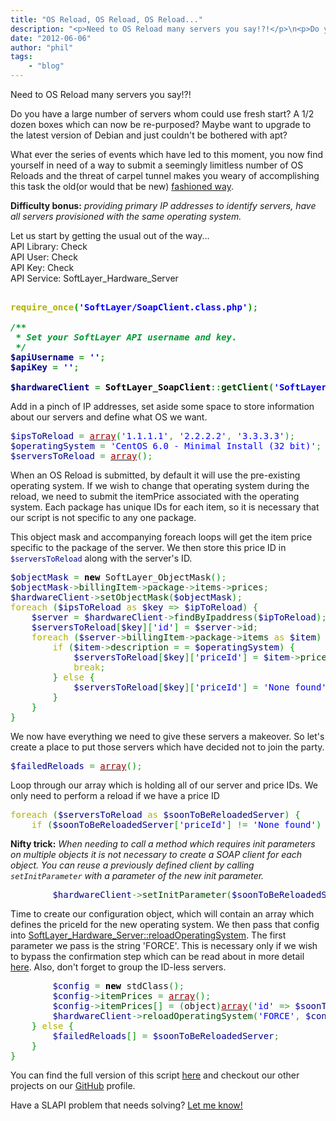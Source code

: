 ```yaml
---
title: "OS Reload, OS Reload, OS Reload..."
description: "<p>Need to OS Reload many servers you say!?!</p>\n<p>Do you have a large number of servers whom could use fresh start? A"
date: "2012-06-06"
author: "phil"
tags:
    - "blog"
---
```


<p>Need to OS Reload many servers you say!?!</p>
<p>Do you have a large number of servers whom could use fresh start? A 1/2 dozen boxes which can now be re-purposed? Maybe want to upgrade to the latest version of Debian and just couldn't be bothered with apt?</p>
<p>What ever the series of events which have led to this moment, you now find yourself in need of a way to submit a seemingly limitless number of OS Reloads and the threat of carpel tunnel makes you weary of accomplishing this task the old(or would that be new) <a href="http://knowledgelayer.softlayer.com/questions/218/OS+Reloads">fashioned way</a>. </p>
<p><strong>Difficulty bonus:</strong> <em>providing primary IP addresses to identify servers, have all servers provisioned with the same operating system.</em></p>
<p>Let us start by getting the usual out of the way...<br />
API Library: Check<br />
API User: Check<br />
API Key: Check<br />
API Service: SoftLayer_Hardware_Server</p>
<div class="geshifilter">
<pre class="php geshifilter-php" style="font-family:monospace;"><span style="color: #000000; font-weight: bold;"><?php</span>
<span style="color: #b1b100;">require_once</span><span style="color: #009900;">&#40;</span><span style="color: #0000ff;">'SoftLayer/SoapClient.class.php'</span><span style="color: #009900;">&#41;</span><span style="color: #339933;">;</span>
&nbsp;
<span style="color: #009933; font-style: italic;">/**
 * Set your SoftLayer API username and key.
 */</span>
<span style="color: #000088;">$apiUsername</span> <span style="color: #339933;">=</span> <span style="color: #0000ff;">''</span><span style="color: #339933;">;</span>
<span style="color: #000088;">$apiKey</span> <span style="color: #339933;">=</span> <span style="color: #0000ff;">''</span><span style="color: #339933;">;</span>
&nbsp;
<span style="color: #000088;">$hardwareClient</span> <span style="color: #339933;">=</span> SoftLayer_SoapClient<span style="color: #339933;">::</span><span style="color: #004000;">getClient</span><span style="color: #009900;">&#40;</span><span style="color: #0000ff;">'SoftLayer_Hardware_Server'</span><span style="color: #339933;">,</span> <span style="color: #000000; font-weight: bold;">NULL</span><span style="color: #339933;">,</span> <span style="color: #000088;">$apiUsername</span><span style="color: #339933;">,</span> <span style="color: #000088;">$apiKey</span><span style="color: #009900;">&#41;</span><span style="color: #339933;">;</span></pre></div>
<p>Add in a pinch of IP addresses, set aside some space to store  information about our servers and define what OS we want.</p>
<div class="geshifilter">
<pre class="php geshifilter-php" style="font-family:monospace;"><span style="color: #000088;">$ipsToReload</span> <span style="color: #339933;">=</span> <a href="http://www.php.net/array"><span style="color: #990000;">array</span></a><span style="color: #009900;">&#40;</span><span style="color: #0000ff;">'1.1.1.1'</span><span style="color: #339933;">,</span> <span style="color: #0000ff;">'2.2.2.2'</span><span style="color: #339933;">,</span> <span style="color: #0000ff;">'3.3.3.3'</span><span style="color: #009900;">&#41;</span><span style="color: #339933;">;</span>
<span style="color: #000088;">$operatingSystem</span> <span style="color: #339933;">=</span> <span style="color: #0000ff;">'CentOS 6.0 - Minimal Install (32 bit)'</span><span style="color: #339933;">;</span>
<span style="color: #000088;">$serversToReload</span> <span style="color: #339933;">=</span> <a href="http://www.php.net/array"><span style="color: #990000;">array</span></a><span style="color: #009900;">&#40;</span><span style="color: #009900;">&#41;</span><span style="color: #339933;">;</span></pre></div>
<p>When an OS Reload is submitted, by default it will use the pre-existing operating system. If we wish to change that operating system during the reload, we need to submit the itemPrice associated with the operating system. Each package has unique IDs for each item, so it is necessary that our script is not specific to any one package.</p>
<p>This object mask and accompanying foreach loops will get the item price specific to the package of the server. We then store this price ID in <span class="geshifilter"><code class="php geshifilter-php"><span style="color: #000088;">$serversToReload</span></code></span> along with the server's ID.</p>
<div class="geshifilter">
<pre class="php geshifilter-php" style="font-family:monospace;"><span style="color: #000088;">$objectMask</span> <span style="color: #339933;">=</span> <span style="color: #000000; font-weight: bold;">new</span> SoftLayer_ObjectMask<span style="color: #009900;">&#40;</span><span style="color: #009900;">&#41;</span><span style="color: #339933;">;</span>
<span style="color: #000088;">$objectMask</span><span style="color: #339933;">-></span><span style="color: #004000;">billingItem</span><span style="color: #339933;">-></span><span style="color: #004000;">package</span><span style="color: #339933;">-></span><span style="color: #004000;">items</span><span style="color: #339933;">-></span><span style="color: #004000;">prices</span><span style="color: #339933;">;</span>
<span style="color: #000088;">$hardwareClient</span><span style="color: #339933;">-></span><span style="color: #004000;">setObjectMask</span><span style="color: #009900;">&#40;</span><span style="color: #000088;">$objectMask</span><span style="color: #009900;">&#41;</span><span style="color: #339933;">;</span>
<span style="color: #b1b100;">foreach</span> <span style="color: #009900;">&#40;</span><span style="color: #000088;">$ipsToReload</span> <span style="color: #b1b100;">as</span> <span style="color: #000088;">$key</span> <span style="color: #339933;">=></span> <span style="color: #000088;">$ipToReload</span><span style="color: #009900;">&#41;</span> <span style="color: #009900;">&#123;</span>
    <span style="color: #000088;">$server</span> <span style="color: #339933;">=</span> <span style="color: #000088;">$hardwareClient</span><span style="color: #339933;">-></span><span style="color: #004000;">findByIpaddress</span><span style="color: #009900;">&#40;</span><span style="color: #000088;">$ipToReload</span><span style="color: #009900;">&#41;</span><span style="color: #339933;">;</span>
    <span style="color: #000088;">$serversToReload</span><span style="color: #009900;">&#91;</span><span style="color: #000088;">$key</span><span style="color: #009900;">&#93;</span><span style="color: #009900;">&#91;</span><span style="color: #0000ff;">'id'</span><span style="color: #009900;">&#93;</span> <span style="color: #339933;">=</span> <span style="color: #000088;">$server</span><span style="color: #339933;">-></span><span style="color: #004000;">id</span><span style="color: #339933;">;</span>
    <span style="color: #b1b100;">foreach</span> <span style="color: #009900;">&#40;</span><span style="color: #000088;">$server</span><span style="color: #339933;">-></span><span style="color: #004000;">billingItem</span><span style="color: #339933;">-></span><span style="color: #004000;">package</span><span style="color: #339933;">-></span><span style="color: #004000;">items</span> <span style="color: #b1b100;">as</span> <span style="color: #000088;">$item</span><span style="color: #009900;">&#41;</span> <span style="color: #009900;">&#123;</span>
        <span style="color: #b1b100;">if</span> <span style="color: #009900;">&#40;</span><span style="color: #000088;">$item</span><span style="color: #339933;">-></span><span style="color: #004000;">description</span> <span style="color: #339933;">=</span> <span style="color: #339933;">=</span> <span style="color: #000088;">$operatingSystem</span><span style="color: #009900;">&#41;</span> <span style="color: #009900;">&#123;</span>
            <span style="color: #000088;">$serversToReload</span><span style="color: #009900;">&#91;</span><span style="color: #000088;">$key</span><span style="color: #009900;">&#93;</span><span style="color: #009900;">&#91;</span><span style="color: #0000ff;">'priceId'</span><span style="color: #009900;">&#93;</span> <span style="color: #339933;">=</span> <span style="color: #000088;">$item</span><span style="color: #339933;">-></span><span style="color: #004000;">prices</span><span style="color: #009900;">&#91;</span><span style="color: #cc66cc;">0</span><span style="color: #009900;">&#93;</span><span style="color: #339933;">-></span><span style="color: #004000;">id</span><span style="color: #339933;">;</span>
            <span style="color: #b1b100;">break</span><span style="color: #339933;">;</span>
        <span style="color: #009900;">&#125;</span> <span style="color: #b1b100;">else</span> <span style="color: #009900;">&#123;</span>
            <span style="color: #000088;">$serversToReload</span><span style="color: #009900;">&#91;</span><span style="color: #000088;">$key</span><span style="color: #009900;">&#93;</span><span style="color: #009900;">&#91;</span><span style="color: #0000ff;">'priceId'</span><span style="color: #009900;">&#93;</span> <span style="color: #339933;">=</span> <span style="color: #0000ff;">'None found'</span><span style="color: #339933;">;</span>
        <span style="color: #009900;">&#125;</span>
    <span style="color: #009900;">&#125;</span>
<span style="color: #009900;">&#125;</span></pre></div>
<p>We now have everything we need to give these servers a makeover. So let's create a place to put those servers which have decided not to join the party.</p>
<div class="geshifilter">
<pre class="php geshifilter-php" style="font-family:monospace;"><span style="color: #000088;">$failedReloads</span> <span style="color: #339933;">=</span> <a href="http://www.php.net/array"><span style="color: #990000;">array</span></a><span style="color: #009900;">&#40;</span><span style="color: #009900;">&#41;</span><span style="color: #339933;">;</span></pre></div>
<p>Loop through our array which is holding all of our server and price IDs. We only need to perform a reload if we have a price ID</p>
<div class="geshifilter">
<pre class="php geshifilter-php" style="font-family:monospace;"><span style="color: #b1b100;">foreach</span> <span style="color: #009900;">&#40;</span><span style="color: #000088;">$serversToReload</span> <span style="color: #b1b100;">as</span> <span style="color: #000088;">$soonToBeReloadedServer</span><span style="color: #009900;">&#41;</span> <span style="color: #009900;">&#123;</span>
    <span style="color: #b1b100;">if</span> <span style="color: #009900;">&#40;</span><span style="color: #000088;">$soonToBeReloadedServer</span><span style="color: #009900;">&#91;</span><span style="color: #0000ff;">'priceId'</span><span style="color: #009900;">&#93;</span> <span style="color: #339933;">!=</span> <span style="color: #0000ff;">'None found'</span><span style="color: #009900;">&#41;</span> <span style="color: #009900;">&#123;</span></pre></div>
<p><strong>Nifty trick:</strong> <em>When needing to call a method which requires init parameters on multiple objects it is not necessary to create a SOAP client for each object. You can reuse a previously defined client by calling <span class="geshifilter"><code class="text geshifilter-text">setInitParameter</code></span> with a parameter of the new init parameter.</em></p>
<div class="geshifilter">
<pre class="php geshifilter-php" style="font-family:monospace;">        <span style="color: #000088;">$hardwareClient</span><span style="color: #339933;">-></span><span style="color: #004000;">setInitParameter</span><span style="color: #009900;">&#40;</span><span style="color: #000088;">$soonToBeReloadedServer</span><span style="color: #009900;">&#91;</span><span style="color: #0000ff;">'id'</span><span style="color: #009900;">&#93;</span><span style="color: #009900;">&#41;</span><span style="color: #339933;">;</span></pre></div>
<p>Time to create our configuration object, which will contain an array which defines the priceId for the new operating system. We then pass that config into <a href="/reference/services/SoftLayer_Hardware_Server/reloadOperatingSystem">SoftLayer_Hardware_Server::reloadOperatingSystem</a>. The first parameter we pass is the string 'FORCE'. This is necessary only if we wish to bypass the confirmation step which can be read about in more detail <a href="/reference/services/SoftLayer_Hardware_Server/reloadOperatingSystem"> here</a>. Also, don't forget to group the ID-less servers.</p>
<div class="geshifilter">
<pre class="php geshifilter-php" style="font-family:monospace;">        <span style="color: #000088;">$config</span> <span style="color: #339933;">=</span> <span style="color: #000000; font-weight: bold;">new</span> stdClass<span style="color: #009900;">&#40;</span><span style="color: #009900;">&#41;</span><span style="color: #339933;">;</span>
        <span style="color: #000088;">$config</span><span style="color: #339933;">-></span><span style="color: #004000;">itemPrices</span> <span style="color: #339933;">=</span> <a href="http://www.php.net/array"><span style="color: #990000;">array</span></a><span style="color: #009900;">&#40;</span><span style="color: #009900;">&#41;</span><span style="color: #339933;">;</span>
        <span style="color: #000088;">$config</span><span style="color: #339933;">-></span><span style="color: #004000;">itemPrices</span><span style="color: #009900;">&#91;</span><span style="color: #009900;">&#93;</span> <span style="color: #339933;">=</span> <span style="color: #009900;">&#40;</span>object<span style="color: #009900;">&#41;</span><a href="http://www.php.net/array"><span style="color: #990000;">array</span></a><span style="color: #009900;">&#40;</span><span style="color: #0000ff;">'id'</span> <span style="color: #339933;">=></span> <span style="color: #000088;">$soonToBeReloadedServer</span><span style="color: #009900;">&#91;</span><span style="color: #0000ff;">'priceId'</span><span style="color: #009900;">&#93;</span><span style="color: #009900;">&#41;</span><span style="color: #339933;">;</span>
        <span style="color: #000088;">$hardwareClient</span><span style="color: #339933;">-></span><span style="color: #004000;">reloadOperatingSystem</span><span style="color: #009900;">&#40;</span><span style="color: #0000ff;">'FORCE'</span><span style="color: #339933;">,</span> <span style="color: #000088;">$config</span><span style="color: #009900;">&#41;</span><span style="color: #339933;">;</span> 
    <span style="color: #009900;">&#125;</span> <span style="color: #b1b100;">else</span> <span style="color: #009900;">&#123;</span>
        <span style="color: #000088;">$failedReloads</span><span style="color: #009900;">&#91;</span><span style="color: #009900;">&#93;</span> <span style="color: #339933;">=</span> <span style="color: #000088;">$soonToBeReloadedServer</span><span style="color: #339933;">;</span>
    <span style="color: #009900;">&#125;</span>
<span style="color: #009900;">&#125;</span></pre></div>
<p>You can find the full version of this script <a href="https://gist.github.com/2789898">here</a> and checkout our other projects on our <a href="http://github.com/softlayer">GitHub</a> profile.</p>
<p>Have a SLAPI problem that needs solving? <a href=mailto:sldn@softlayer.com">Let me know!</a></p>

